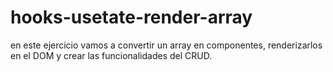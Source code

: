# hooks-usetate-render-array
en este ejercicio vamos a convertir un array en componentes, renderizarlos en el DOM y crear las funcionalidades del CRUD.
